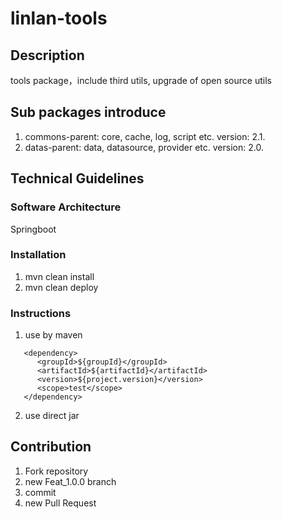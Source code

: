 # linlan-tools
## Description
tools package，include third utils, upgrade of open source utils

## Sub packages introduce
1. commons-parent: core, cache, log, script etc. version: 2.1.
2. datas-parent: data, datasource, provider etc. version: 2.0.

## Technical Guidelines
### Software Architecture
Springboot

### Installation
1. mvn clean install
2. mvn clean deploy

### Instructions
1. use by maven
```
   <dependency>
      <groupId>${groupId}</groupId>
      <artifactId>${artifactId}</artifactId>
      <version>${project.version}</version>
      <scope>test</scope>
   </dependency>
```
2. use direct jar

## Contribution
1.  Fork repository
2.  new Feat_1.0.0 branch
3.  commit
4.  new Pull Request

